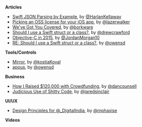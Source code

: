 **Articles**

* [Swift JSON Parsing by Example](http://harlankellaway.com/blog/2015/07/05/swift-json-parsing-by-example/), by [@HarlanKellaway](https://twitter.com/HarlanKellaway)
* [Picking an OSS license for your iOS app](http://blog.lazerwalker.com/cortado/2015/07/05/open-source-licenses.html), by [@lazerwalker](https://twitter.com/lazerwalker)
* [We've Got You Covered](https://www.bignerdranch.com/blog/weve-got-you-covered/), by [@borkware](https://twitter.com/borkware)
* [Should I use a Swift struct or a class?](http://faq.sealedabstract.com/structs_or_classes/), by [@drewcrawford](https://twitter.com/drewcrawford)
* [Objective-C in 2015](https://medium.com/the-traveled-ios-developers-guide/objective-c-in-2015-3cb7dab3690c), by [@JordanMorgan10](https://twitter.com/JordanMorgan10)
* [RE: Should I use a Swift struct or a class?](http://owensd.io/2015/07/05/re-struct-or-class.html), by [@owensd](https://twitter.com/owensd)

**Tools/Controls**

* [Mirror](https://github.com/kostiakoval/Mirror), by [@kostiaKoval](https://twitter.com/kostiaKoval)
* [apous](https://github.com/owensd/apous), by [@owensd](https://twitter.com/owensd)

**Business**

* [How I Raised $120,000 with Crowdfunding](http://dancounsell.com/articles/how-i-raised-120000-dollars-with-crowdfunding), by [@dancounsell](https://twitter.com/dancounsell)
* [Judicious Use of Shitty Code](http://blog.jaredsinclair.com/post/123277602945/judicious-use-of-shitty-code), by [@jaredsinclair](https://twitter.com/jaredsinclair)

**UI/UX**

* [Design Principles for @_DigitalIndia](https://medium.com/ux-for-india/design-principles-for-digitalindia-16200abc3229), by [@mphaxise](https://twitter.com/mphaxise)

**Videos**

